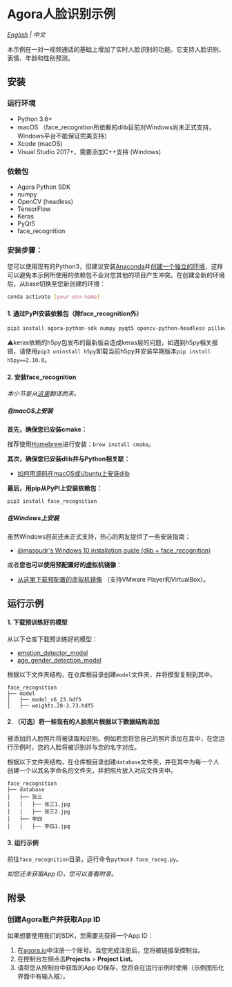 # Agora人脸识别示例

*[English](README.md) | 中文*

本示例在一对一视频通话的基础上增加了实时人脸识别的功能。它支持人脸识别、表情、年龄和性别预测。



## 安装

### 运行环境

- Python 3.6+
- macOS （face_recognition所依赖的dlib目前对Windows尚未正式支持，Windows平台不能保证完美支持）
- Xcode (macOS)
- Visual Studio 2017+，需要添加C++支持 (Windows)

### 依赖包

- Agora Python SDK
- numpy
- OpenCV (headless)
- TensorFlow
- Keras
- PyQt5
- face_recognition

### 安装步骤：

您可以使用现有的Python3，但建议安装[Anaconda](https://www.anaconda.com/)并[创建一个独立的环境](https://docs.anaconda.com/anaconda/navigator/tutorials/manage-environments/#id3)，这样可以避免本示例所使用的依赖包不会对您其他的项目产生冲突。在创建全新的环境后，从base切换至您新创建的环境：

```bash
conda activate [your-env-name]
```

#### 1. 通过PyPI安装依赖包（除face_recognition外）

```bash
pip3 install agora-python-sdk numpy pyqt5 opencv-python-headless pillow keras tensorflow
```

⚠️keras依赖的h5py包发布的最新版会造成keras层的问题，如遇到h5py相关报错，请使用`pip3 uninstall h5py`卸载当前h5py并安装早期版本`pip install h5py==2.10.0`。

#### 2. 安装face_recognition

*本小节是从[这里](https://github.com/ageitgey/face_recognition/blob/master/README.md#installation)翻译而来。*

##### 在macOS上安装

**首先，确保您已安装cmake：**

推荐使用[Homebrew](https://brew.sh/)进行安装：`brew install cmake`。

**其次，确保您已安装dlib并与Python相关联：**

- [如何用源码在macOS或Ubuntu上安装dlib](https://gist.github.com/ageitgey/629d75c1baac34dfa5ca2a1928a7aeaf)

**最后，用pip从PyPI上安装依赖包：**

```bash
pip3 install face_recognition
```

##### 在Windows上安装

虽然Windows目前还未正式支持，热心的网友提供了一些安装指南：

- [@masoudr's Windows 10 installation guide (dlib + face_recognition)](https://github.com/ageitgey/face_recognition/issues/175#issue-257710508)

或者**您也可以使用预配置好的虚拟机镜像**：

- [从这里下载预配置的虚拟机镜像](https://medium.com/@ageitgey/try-deep-learning-in-python-now-with-a-fully-pre-configured-vm-1d97d4c3e9b) （支持VMware Player和VirtualBox）。

## 运行示例

#### 1. 下载预训练好的模型

从以下仓库下载预训练好的模型：

- [emotion_detector_model](https://github.com/priya-dwivedi/face_and_emotion_detection/blob/master/emotion_detector_models/model_v6_23.hdf5)
- [age_gender_detection_model](https://github.com/yu4u/age-gender-estimation/releases/download/v0.5/weights.28-3.73.hdf5)

根据以下文件夹结构，在仓库根目录创建`model`文件夹，并将模型复制到其中。

```
face_recognition
├── model
│   ├── model_v6_23.hdf5
│   ├── weights.28-3.73.hdf5
```

#### 2. （可选）将一些现有的人脸照片根据以下数据结构添加

被添加的人脸照片将被读取和识别。例如若您将您自己的照片添加在其中，在您运行示例时，您的人脸将被识别并与您的名字对应。

根据以下文件夹结构，在仓库根目录创建`database`文件夹，并在其中为每一个人创建一个以其名字命名的文件夹，并把照片放入对应文件夹中。

```
face_recognition
├── database
│   ├── 张三
│   │   ├── 张三1.jpg
│   │   ├── 张三2.jpg
│   ├── 李四
│   │   ├── 李四1.jpg
```

#### 3. 运行示例

前往`face_recognition`目录，运行命令`python3 face_recog.py`。

*如您还未获取App ID，您可以查看附录。*



## 附录

### 创建Agora账户并获取App ID

如果想要使用我们的SDK，您需要先获得一个App ID：

1. 在[agora.io](https://dashboard.agora.io/signin/)中注册一个账号。当您完成注册后，您将被链接至控制台。
2. 在控制台左侧点击**Projects** > **Project List**。
3. 请将您从控制台中获取的App ID保存，您将会在运行示例时使用（示例图形化界面中有输入框）。
